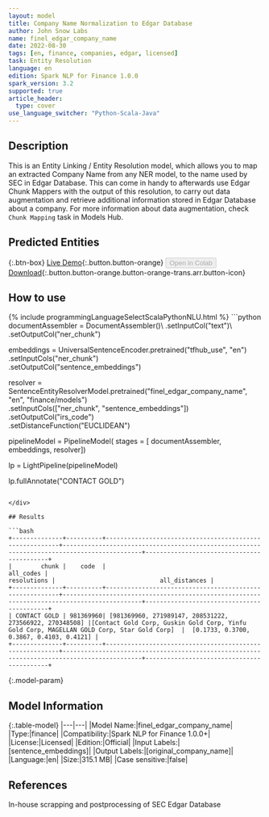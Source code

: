 ```yaml
---
layout: model
title: Company Name Normalization to Edgar Database
author: John Snow Labs
name: finel_edgar_company_name
date: 2022-08-30
tags: [en, finance, companies, edgar, licensed]
task: Entity Resolution
language: en
edition: Spark NLP for Finance 1.0.0
spark_version: 3.2
supported: true
article_header:
  type: cover
use_language_switcher: "Python-Scala-Java"
---
```


## Description

This is an Entity Linking / Entity Resolution model, which allows you to map an extracted Company Name from any NER model, to the name used by SEC in Edgar Database. This can come in handy to afterwards use Edgar Chunk Mappers with the output of this resolution, to carry out data augmentation and retrieve additional information stored in Edgar Database about a company. For more information about data augmentation, check `Chunk Mapping` task in Models Hub.

## Predicted Entities



{:.btn-box}
[Live Demo](https://demo.johnsnowlabs.com/finance/ER_EDGAR_CRUNCHBASE/){:.button.button-orange}
<button class="button button-orange" disabled>Open in Colab</button>
[Download](https://s3.amazonaws.com/auxdata.johnsnowlabs.com/finance/models/finel_edgar_company_name_en_1.0.0_3.2_1661866108362.zip){:.button.button-orange.button-orange-trans.arr.button-icon}

## How to use



<div class="tabs-box" markdown="1">
{% include programmingLanguageSelectScalaPythonNLU.html %}
```python
documentAssembler = DocumentAssembler()\
      .setInputCol("text")\
      .setOutputCol("ner_chunk")

embeddings = UniversalSentenceEncoder.pretrained("tfhub_use", "en") \
      .setInputCols("ner_chunk") \
      .setOutputCol("sentence_embeddings")
    
resolver = SentenceEntityResolverModel.pretrained("finel_edgar_company_name", "en", "finance/models")\
      .setInputCols(["ner_chunk", "sentence_embeddings"]) \
      .setOutputCol("irs_code")\
      .setDistanceFunction("EUCLIDEAN")

pipelineModel = PipelineModel(
      stages = [
          documentAssembler,
          embeddings,
          resolver])

lp = LightPipeline(pipelineModel)

lp.fullAnnotate("CONTACT GOLD")
```

</div>

## Results

```bash
+--------------+----------+---------------------------------------------------------+--------------------------------------------------------------------------------------------+-------------------------------------------+
|        chunk |    code  |                                               all_codes |                                                                                resolutions |                             all_distances |
+--------------+----------+---------------------------------------------------------+--------------------------------------------------------------------------------------------+-------------------------------------------+
| CONTACT GOLD | 981369960| [981369960, 271989147, 208531222, 273566922, 270348508] |[Contact Gold Corp, Guskin Gold Corp, Yinfu Gold Corp, MAGELLAN GOLD Corp, Star Gold Corp]  |  [0.1733, 0.3700, 0.3867, 0.4103, 0.4121] |
+--------------+----------+---------------------------------------------------------+--------------------------------------------------------------------------------------------+-------------------------------------------+
```

{:.model-param}
## Model Information

{:.table-model}
|---|---|
|Model Name:|finel_edgar_company_name|
|Type:|finance|
|Compatibility:|Spark NLP for Finance 1.0.0+|
|License:|Licensed|
|Edition:|Official|
|Input Labels:|[sentence_embeddings]|
|Output Labels:|[original_company_name]|
|Language:|en|
|Size:|315.1 MB|
|Case sensitive:|false|

## References

In-house scrapping and postprocessing of SEC Edgar Database